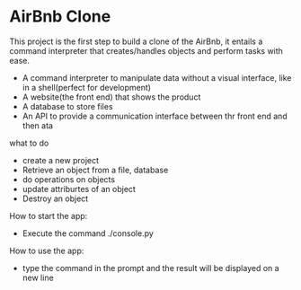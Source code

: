 # AirBnb Clone
This project is the first step to build a clone of the AirBnb, it entails a command interpreter that creates/handles objects and perform tasks with ease.
* A command interpreter to manipulate data without a visual interface, like in a shell(perfect for development)
*  A website(the front end) that shows the product
* A database to store files
*  An API to provide a communication interface between thr front end and then ata

what to do

* create a new project 
* Retrieve an object from a file, database
* do operations on objects
* update attriburtes of an object
* Destroy an object

How to start the app:

* Execute the command ./console.py

How to use the app:

* type the command in the prompt and the result will be displayed on a new line


